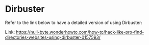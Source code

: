 # Dirbuster

Refer to the link below to have a detailed version of using Dirbuster: 

Link: https://null-byte.wonderhowto.com/how-to/hack-like-pro-find-directories-websites-using-dirbuster-0157593/

